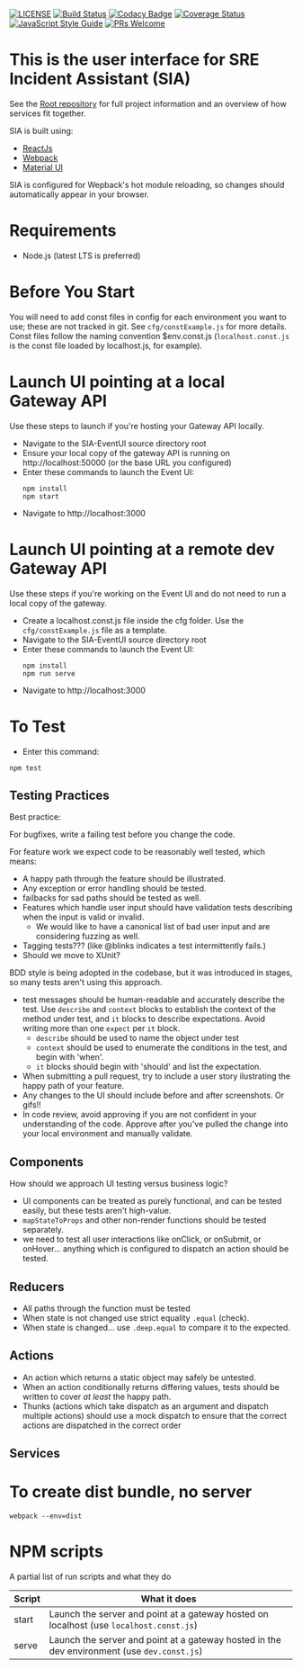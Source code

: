 [![LICENSE](https://img.shields.io/badge/license-MIT-blue.svg)](https://github.com/Azure/Sia-EventUI/blob/master/LICENSE)
[![Build Status](https://travis-ci.org/Azure/Sia-EventUI.svg?branch=master)](https://travis-ci.org/Azure/Sia-EventUI)
[![Codacy Badge](https://api.codacy.com/project/badge/Grade/10fae239209f4123b8277ef78fbcd195)](https://www.codacy.com/app/SIA/Azure-Sia-EventUI?utm_source=github.com&amp;utm_medium=referral&amp;utm_content=Azure/Sia-EventUI&amp;utm_campaign=Badge_Grade)
[![Coverage Status](https://coveralls.io/repos/github/Azure/Sia-EventUI/badge.svg?branch=master)](https://coveralls.io/github/Azure/Sia-EventUI?branch=master)
[![JavaScript Style Guide](https://img.shields.io/badge/code_style-standard-brightgreen.svg)](https://standardjs.com)
[![PRs Welcome](https://img.shields.io/badge/PRs-welcome-brightgreen.svg)](https://github.com/Azure/Sia-Root/blob/master/HOWTOCONTRIBUTE.md)

# This is the user interface for SRE Incident Assistant (SIA)
See the [Root repository](https://github.com/azure/Sia-Root) for full project information and an overview of how services fit together.

SIA is built using:
+ [ReactJs](https://facebook.github.io/react/)
+ [Webpack](https://webpack.js.org/)
+ [Material UI](http://www.material-ui.com/)

SIA is configured for Wepback's hot module reloading, so changes should automatically appear in your browser.

# Requirements
+ Node.js (latest LTS is preferred)

# Before You Start
You will need to add const files in config for each environment you want to use; these are not tracked in git. See <code>cfg/constExample.js</code> for more details. Const files follow the naming convention $env.const.js (`localhost.const.js` is the const file loaded by localhost.js, for example).

# Launch UI pointing at a local Gateway API
Use these steps to launch if you're hosting your Gateway API locally.
+ Navigate to the SIA-EventUI source directory root
+ Ensure your local copy of the gateway API is running on http://localhost:50000 (or the base URL you configured)
+ Enter these commands to launch the Event UI:
    ```
    npm install
    npm start
    ```
+ Navigate to http://localhost:3000

# Launch UI pointing at a remote dev Gateway API
Use these steps if you're working on the Event UI and do not need to run a local copy of the gateway.

+ Create a localhost.const.js file inside the cfg folder. Use the <code>cfg/constExample.js</code> file as a template.
+ Navigate to the SIA-EventUI source directory root
+ Enter these commands to launch the Event UI:
    ```
    npm install
    npm run serve
    ```
+ Navigate to http://localhost:3000

# To Test
+ Enter this command:

```
npm test
```

## Testing Practices

Best practice:

For bugfixes, write a failing test before you change the code.

For feature work we expect code to be reasonably well tested, which means:

- A happy path through the feature should be illustrated.
- Any exception or error handling should be tested.
- failbacks for sad paths should be tested as well.
- Features which handle user input should have validation tests describing when the input is valid or invalid.
  - We would like to have a canonical list of bad user input and are considering fuzzing as well.
- Tagging tests??? (like @blinks indicates a test intermittently fails.)
- Should we move to XUnit?

BDD style is being adopted in the codebase, but it was introduced in stages, so many tests aren't using this approach.

- test messages should be human-readable and accurately describe the test. Use `describe` and `context` blocks to establish the context of the method under test, and `it` blocks to describe expectations. Avoid writing more than one `expect` per `it` block.
  - `describe` should be used to name the object under test
  - `context` should be used to enumerate the conditions in the test, and begin with 'when'.
  - `it` blocks should begin with 'should' and list the expectation.
- When submitting a pull request, try to include a user story ilustrating the happy path of your feature.
- Any changes to the UI should include before and after screenshots. Or gifs!!
- In code review, avoid approving if you are not confident in your understanding of the code. Approve after you've pulled the change into your local environment and manually validate.

## Components

How should we approach UI testing versus business logic?

- UI components can be treated as purely functional, and can be tested easily, but these tests aren't high-value.
- `mapStateToProps` and other non-render functions should be tested separately.
- we need to test all user interactions like onClick, or onSubmit, or onHover… anything which is configured to dispatch an action should be tested.

## Reducers

- All paths through the function must be tested
- When state is not changed use strict equality `.equal` (check).
- When state is changed… use `.deep.equal` to compare it to the expected.

## Actions

- An action which returns a static object may safely be untested.
- When an action conditionally returns differing values, tests should be written to cover _at least_ the happy path.
- Thunks (actions which take dispatch as an argument and dispatch multiple actions) should use a mock
dispatch to ensure that the correct actions are dispatched in the correct order

## Services

# To create dist bundle, no server
```
webpack --env=dist
```

# NPM scripts

A partial list of run scripts and what they do

| Script | What it does |
| ------ | ------------ |
| start  | Launch the server and point at a gateway hosted on localhost (use `localhost.const.js`) |
| serve  | Launch the server and point at a gateway hosted in the dev environment (use `dev.const.js`) |
